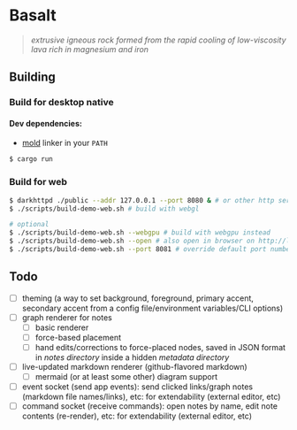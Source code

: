 # Basalt

> *extrusive igneous rock formed from the rapid cooling of low-viscosity lava rich in magnesium and iron*

## Building

### Build for desktop native

#### Dev dependencies: 

- [mold](https://github.com/rui314/mold) linker in your `PATH`
```bash
$ cargo run
```
### Build for web
```bash
$ darkhttpd ./public --addr 127.0.0.1 --port 8080 & # or other http server that can host files from directory
$ ./scripts/build-demo-web.sh # build with webgl

# optional
$ ./scripts/build-demo-web.sh --webgpu # build with webgpu instead
$ ./scripts/build-demo-web.sh --open # also open in browser on http://localhost:8080 automatically
$ ./scripts/build-demo-web.sh --port 8081 # override default port number
```
## Todo

- [ ] theming (a way to set background, foreground, primary accent, secondary accent from a config file/environment variables/CLI options)
- [ ] graph renderer for notes
    - [ ] basic renderer
    - [ ] force-based placement
    - [ ] hand edits/corrections to force-placed nodes, saved in JSON format in *notes directory* inside a hidden *metadata directory*
- [ ] live-updated markdown renderer (github-flavored markdown)
    - [ ] mermaid (or at least some other) diagram support
- [ ] event socket (send app events): send clicked links/graph notes (markdown file names/links), etc: for extendability (external editor, etc)
- [ ] command socket (receive commands): open notes by name, edit note contents (re-render), etc: for extendability (external editor, etc)

